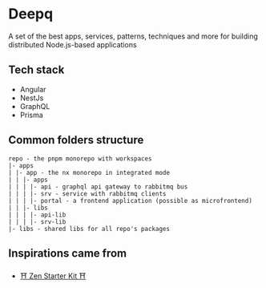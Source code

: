 # Deepq

A set of the best apps, services, patterns, techniques and more for building distributed Node.js-based applications

## Tech stack

- Angular
- NestJs
- GraphQL
- Prisma

## Common folders structure

```code
repo - the pnpm monorepo with workspaces
|- apps
| |- app - the nx monorepo in integrated mode
| | |- apps
| | | |- api - graphql api gateway to rabbitmq bus
| | | |- srv - service with rabbitmq clients
| | | |- portal - a frontend application (possible as microfrontend)
| | |- libs
| | | |- api-lib
| | | |- srv-lib
|- libs - shared libs for all repo's packages
```

## Inspirations came from

- [⛩ Zen Starter Kit ⛩](https://github.com/ZenSoftware/zen)
